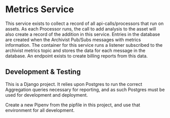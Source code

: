# Metrics Service

This service exists to collect a record of all api-calls/processors that run on assets. As
each Processor runs, the call to add analysis to the asset will also create a record of
the addition in this service. Entries in the database are created when the Archivist Pub/Subs
messages with metrics information. The container for this service runs a listener subscribed
to the archivist metrics topic and stores the data for each message in the database. An 
endpoint exists to create billing reports from this data.

## Development & Testing

This is a Django project. It relies upon Postgres to run the correct Aggregation queries
necessary for reporting, and as such Postgres must be used for development and deployment.

Create a new Pipenv from the pipfile in this project, and use that environment for all
development.
